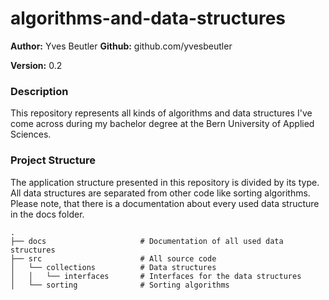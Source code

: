 # algorithms-and-data-structures

**Author:** Yves Beutler
**Github:** github.com/yvesbeutler

**Version:** 0.2

### Description

This repository represents all kinds of algorithms and data structures I've come across during my bachelor degree at
the Bern University of Applied Sciences.

### Project Structure

The application structure presented in this repository is divided by its type. All data structures are separated from other code like sorting algorithms. Please note, that there is a documentation about every used data structure in the docs folder.

```
.
├── docs                     # Documentation of all used data structures
├── src                      # All source code
│   └── collections          # Data structures
│   │   └── interfaces       # Interfaces for the data structures
│   └── sorting              # Sorting algorithms
```
